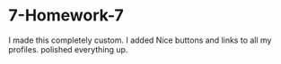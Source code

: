 # 7-Homework-7
I made this completely custom.
I added Nice buttons and links to all my profiles.
polished everything up.
